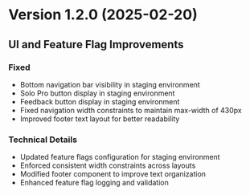 # Version 1.2.0 (2025-02-20)

## UI and Feature Flag Improvements

### Fixed
- Bottom navigation bar visibility in staging environment
- Solo Pro button display in staging environment
- Feedback button display in staging environment
- Fixed navigation width constraints to maintain max-width of 430px
- Improved footer text layout for better readability

### Technical Details
- Updated feature flags configuration for staging environment
- Enforced consistent width constraints across layouts
- Modified footer component to improve text organization
- Enhanced feature flag logging and validation
